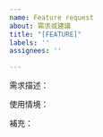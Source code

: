 ```yaml
---
name: Feature request
about: 需求或建議
title: "[FEATURE]"
labels: ''
assignees: ''

---
```


需求描述：

使用情境：

補充：
